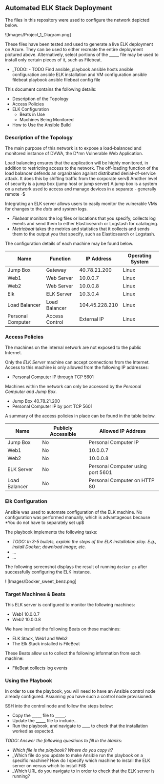 ## Automated ELK Stack Deployment

The files in this repository were used to configure the network depicted below.

![Images/Project_1_Diagram.png]

These files have been tested and used to generate a live ELK deployment on Azure. They can be used to either recreate the entire deployment pictured above. Alternatively, select portions of the _____ file may be used to install only certain pieces of it, such as Filebeat.

  - _TODO:  - TODO Find ansible_playbook
  ansible hosts
  ansible configuration
  ansible ELK installation and VM configuration
  ansible filebeat playbook
  ansible filebeat config file

This document contains the following details:
- Description of the Topology
- Access Policies
- ELK Configuration
  - Beats in Use
  - Machines Being Monitored
- How to Use the Ansible Build


### Description of the Topology

The main purpose of this network is to expose a load-balanced and monitored instance of DVWA, the D*mn Vulnerable Web Application.

Load balancing ensures that the application will be highly monitored, in addition to restricting access to the network.
The off-loading function of the load balancer defends an organizaion against distributed denial-of-service attack. It does this by shifting traffic from the corporate serv$
Another level of security is a jump box (jump host or jump server) A jump box is a system on a network used to access and manage devices in a separate - generally remote -$

Integrating an ELK server allows users to easily monitor the vulnerable VMs for changes to the *data* and *system* logs.
* *Filebeat* monitors the log files or locations that you specify, collects log events and send them to either Elasticsearch or Logstash for cataloging.
* *Metricbeat* takes the metrics and statistics that it collects and sends them to the output you that specify, such as Elasticsearch or Logstash.

The configuration details of each machine may be found below.

| Name              | Function       | IP Address     | Operating System |
|-------------------|----------------|----------------|------------------|
| Jump Box          | Gateway        | 40.78.21.200   | Linux            |
| Web1              | Web Server     | 10.0.0.7       | Linux            |
| Web2              | Web Server     | 10.0.0.8       | Linux            |
| Elk               | ELK Server     | 10.3.0.4       | Linux            |
| Load Balancer     | Load Balancer  | 104.45.228.210 | Linux            |
| Personal Computer | Access Control | External IP    | Linux            |

### Access Policies

The machines on the internal network are not exposed to the public Internet.

Only the *ELK Server* machine can accept connections from the Internet. Access to this machine is only allowed from the following IP addresses:
* Personal Computer IP through TCP 5601

Machines within the network can only be accessed by the *Personal Computer and Jump Box*.
* Jump Box 40.78.21.200
* Personal Computer IP by port TCP 5601

A summary of the access policies in place can be found in the table below.

| Name          | Publicly Accessible | Allowed IP Address                |
|---------------|---------------------|-----------------------------------|
| Jump Box      | No                  | Personal Computer IP              |
| Web1          | No                  | 10.0.0.7                          |
| Web2          | No                  | 10.0.0.8                          |
| ELK Server    | No                  | Personal Computer using port 5601 |
| Load Balancer | No                  | Personal Computer on HTTP 80      |

### Elk Configuration

Ansible was used to automate configuration of the ELK machine. No configuration was performed manually, which is advantageous because *You do not have to separately set up$


The playbook implements the following tasks:
- _TODO: In 3-5 bullets, explain the steps of the ELK installation play. E.g., install Docker; download image; etc._
- ...
- ...

The following screenshot displays the result of running `docker ps` after successfully configuring the ELK instance.

! [Images/Docker_sweet_benz.png]

### Target Machines & Beats
This ELK server is configured to monitor the following machines:
* Web1 10.0.0.7
* Web2 10.0.0.8

We have installed the following Beats on these machines:
* ELK Stack, Web1 and Web2
* The Elk Stack installed is FileBeat

These Beats allow us to collect the following information from each machine:
 * FileBeat collects log events

### Using the Playbook
In order to use the playbook, you will need to have an Ansible control node already configured. Assuming you have such a control node provisioned:

SSH into the control node and follow the steps below:
- Copy the _____ file to _____.
- Update the _____ file to include...
- Run the playbook, and navigate to ____ to check that the installation worked as expected.

_TODO: Answer the following questions to fill in the blanks:_
- _Which file is the playbook? Where do you copy it?_
- _Which file do you update to make Ansible run the playbook on a specific machine? How do I specify which machine to install the ELK server on versus which to install Fil$
- _Which URL do you navigate to in order to check that the ELK server is running?
